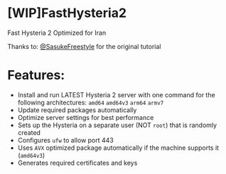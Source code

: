 # [WIP]FastHysteria2
Fast Hysteria 2
Optimized for Iran
 
Thanks to: [@SasukeFreestyle](https://github.com/SasukeFreestyle) for the original tutorial

# Features:
- Install and run LATEST Hysteria 2 server with one command for the following architectures: `amd64` `amd64v3` `arm64` `armv7`
- Update required packages automatically
- Optimize server settings for best performance
- Sets up the Hysteria on a separate user (NOT `root`) that is randomly created
- Configures `ufw` to allow port 443
- Uses `AVX` optimized package automatically if the machine supports it (`amd64v3`)
- Generates required certificates and keys
